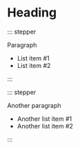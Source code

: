 # Heading

::: stepper

Paragraph

- List item #1
- List item #2

:::

::: stepper

Another paragraph

- Another list item #1
- Another list item #2

:::

